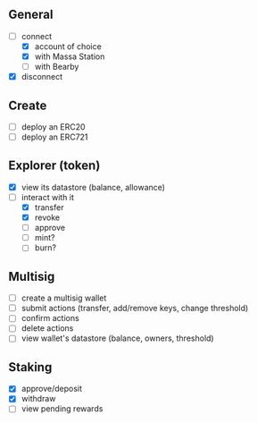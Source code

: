 ## General 
- [ ] connect
  - [x] account of choice
  - [x] with Massa Station
  - [ ] with Bearby
- [x] disconnect
  
## Create
- [ ] deploy an ERC20
- [ ] deploy an ERC721

## Explorer (token)
- [x] view its datastore (balance, allowance)
- [ ] interact with it
  - [x] transfer
  - [x] revoke
  - [ ] approve
  - [ ] mint?
  - [ ] burn?

## Multisig
- [ ] create a multisig wallet
- [ ] submit actions (transfer, add/remove keys, change threshold)
- [ ] confirm actions
- [ ] delete actions
- [ ] view wallet's datastore (balance, owners, threshold)

## Staking
- [x] approve/deposit
- [x] withdraw
- [ ] view pending rewards
